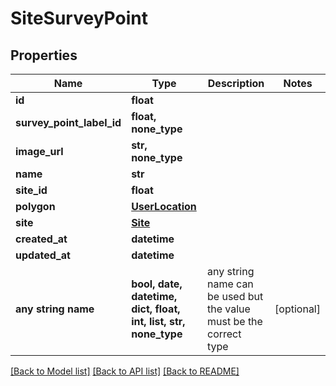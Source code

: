 # SiteSurveyPoint


## Properties
Name | Type | Description | Notes
------------ | ------------- | ------------- | -------------
**id** | **float** |  | 
**survey_point_label_id** | **float, none_type** |  | 
**image_url** | **str, none_type** |  | 
**name** | **str** |  | 
**site_id** | **float** |  | 
**polygon** | [**UserLocation**](UserLocation.md) |  | 
**site** | [**Site**](Site.md) |  | 
**created_at** | **datetime** |  | 
**updated_at** | **datetime** |  | 
**any string name** | **bool, date, datetime, dict, float, int, list, str, none_type** | any string name can be used but the value must be the correct type | [optional]

[[Back to Model list]](../README.md#documentation-for-models) [[Back to API list]](../README.md#documentation-for-api-endpoints) [[Back to README]](../README.md)


